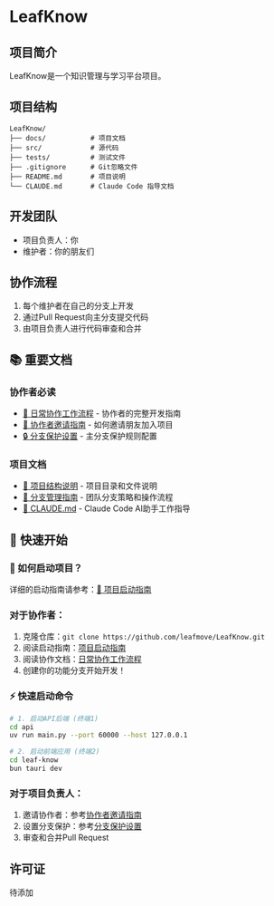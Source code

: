 # LeafKnow

## 项目简介
LeafKnow是一个知识管理与学习平台项目。

## 项目结构
```
LeafKnow/
├── docs/           # 项目文档
├── src/            # 源代码
├── tests/          # 测试文件
├── .gitignore      # Git忽略文件
├── README.md       # 项目说明
└── CLAUDE.md       # Claude Code 指导文档
```

## 开发团队
- 项目负责人：你
- 维护者：你的朋友们

## 协作流程
1. 每个维护者在自己的分支上开发
2. 通过Pull Request向主分支提交代码
3. 由项目负责人进行代码审查和合并

## 📚 重要文档

### 协作者必读
- [📖 日常协作工作流程](./docs/daily-workflow.md) - 协作者的完整开发指南
- [👥 协作者邀请指南](./docs/collaboration-guide.md) - 如何邀请朋友加入项目
- [🔒 分支保护设置](./docs/branch-protection-setup.md) - 主分支保护规则配置

### 项目文档
- [📁 项目结构说明](./docs/project-structure.md) - 项目目录和文件说明
- [🌳 分支管理指南](./docs/branch-management-guide.md) - 团队分支策略和操作流程
- [🤖 CLAUDE.md](./CLAUDE.md) - Claude Code AI助手工作指导

## 🚀 快速开始

### 📖 如何启动项目？
详细的启动指南请参考：[🔧 项目启动指南](./docs/startup-guide.md)

### 对于协作者：
1. 克隆仓库：`git clone https://github.com/leafmove/LeafKnow.git`
2. 阅读启动指南：[项目启动指南](./docs/startup-guide.md)
3. 阅读协作文档：[日常协作工作流程](./docs/daily-workflow.md)
4. 创建你的功能分支开始开发！

### ⚡ 快速启动命令
```bash
# 1. 启动API后端 (终端1)
cd api
uv run main.py --port 60000 --host 127.0.0.1

# 2. 启动前端应用 (终端2)
cd leaf-know
bun tauri dev
```

### 对于项目负责人：
1. 邀请协作者：参考[协作者邀请指南](./docs/collaboration-guide.md)
2. 设置分支保护：参考[分支保护设置](./docs/branch-protection-setup.md)
3. 审查和合并Pull Request

## 许可证
待添加